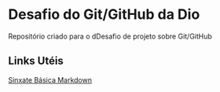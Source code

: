 # Desafio do Git/GitHub da Dio
Repositório criado para o dDesafio de projeto sobre Git/GitHub

## Links Utéis
[Sinxate Básica Markdown](https://www.markdownguide.org/basic-syntax/)
